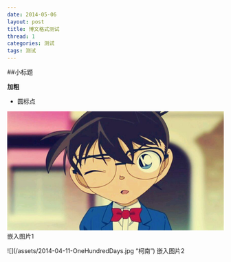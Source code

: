 ```yaml
---
date: 2014-05-06
layout: post
title: 博文格式测试
thread: 1
categories: 测试
tags: 测试
---
```

##小标题

**加粗**

* 圆标点

![](/assets/2014-04-11-OneHundredDays.jpg) 嵌入图片1

![](/assets/2014-04-11-OneHundredDays.jpg “柯南”) 嵌入图片2
